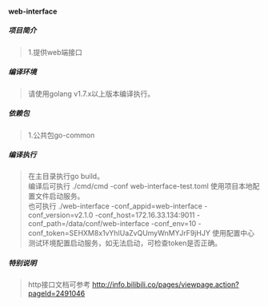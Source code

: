 #### web-interface

##### 项目简介
> 1.提供web端接口

##### 编译环境
> 请使用golang v1.7.x以上版本编译执行。  

##### 依赖包
> 1.公共包go-common  

##### 编译执行
> 在主目录执行go build。   
> 编译后可执行 ./cmd/cmd -conf web-interface-test.toml 使用项目本地配置文件启动服务。  
> 也可执行 ./web-interface -conf_appid=web-interface -conf_version=v2.1.0 -conf_host=172.16.33.134:9011 -conf_path=/data/conf/web-interface -conf_env=10 -conf_token=SEHXM8x1vYhIUaZvQUmyWnMYJrF9jHJY 使用配置中心测试环境配置启动服务，如无法启动，可检查token是否正确。  

##### 特别说明  
> http接口文档可参考 http://info.bilibili.co/pages/viewpage.action?pageId=2491046